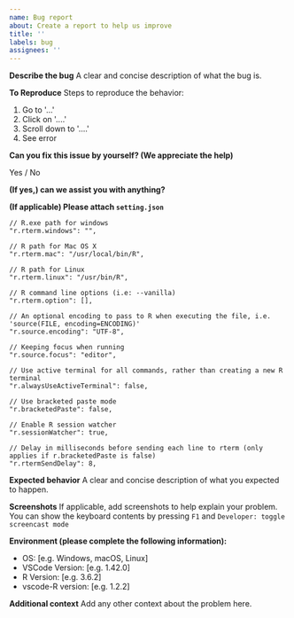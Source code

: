 ```yaml
---
name: Bug report
about: Create a report to help us improve
title: ''
labels: bug
assignees: ''
---
```


<!-- Is the issue about auto-completion, hover help, go to definition,
  document highlight,  document outline/symbols, workspace symbols, formatting, 
  document link, document color and color picker?
  If so it is more likely an issue with the language server.
  Please report issue at <https://github.com/REditorSupport/languageserver/issues>. -->

**Describe the bug**
A clear and concise description of what the bug is.

**To Reproduce**
Steps to reproduce the behavior:

1. Go to '...'
2. Click on '....'
3. Scroll down to '....'
4. See error

**Can you fix this issue by yourself? (We appreciate the help)**

Yes / No

**(If yes,) can we assist you with anything?**

**(If applicable) Please attach `setting.json`**

```jsonc
// R.exe path for windows
"r.rterm.windows": "",

// R path for Mac OS X
"r.rterm.mac": "/usr/local/bin/R",

// R path for Linux
"r.rterm.linux": "/usr/bin/R",

// R command line options (i.e: --vanilla)
"r.rterm.option": [],

// An optional encoding to pass to R when executing the file, i.e. 'source(FILE, encoding=ENCODING)'
"r.source.encoding": "UTF-8",

// Keeping focus when running
"r.source.focus": "editor",

// Use active terminal for all commands, rather than creating a new R terminal
"r.alwaysUseActiveTerminal": false,

// Use bracketed paste mode
"r.bracketedPaste": false,

// Enable R session watcher
"r.sessionWatcher": true,

// Delay in milliseconds before sending each line to rterm (only applies if r.bracketedPaste is false)
"r.rtermSendDelay": 8,
```

**Expected behavior**
A clear and concise description of what you expected to happen.

**Screenshots**
If applicable, add screenshots to help explain your problem.
You can show the keyboard contents by pressing `F1` and `Developer: toggle screencast mode`

**Environment (please complete the following information):**

- OS: [e.g. Windows, macOS, Linux]
- VSCode Version: [e.g. 1.42.0]
- R Version: [e.g. 3.6.2]
- vscode-R version: [e.g. 1.2.2]

**Additional context**
Add any other context about the problem here.
